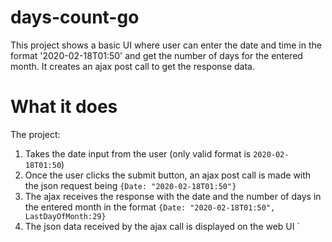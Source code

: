 # days-count-go
This project shows a basic UI where user can enter the date and time in the format '2020-02-18T01:50' and get the number of days for the entered month. It creates an ajax post call to get the response data.
# What it does
The project:
1. Takes the date input from the user (only valid format is `2020-02-18T01:50`)
2. Once the user clicks the submit button, an ajax post call is made with the json request being `{Date: "2020-02-18T01:50"}`
3. The ajax receives the response with the date and the number of days in the entered month in the format `{Date: "2020-02-18T01:50", LastDayOfMonth:29}`
4. The json data received by the ajax call is displayed on the web UI
`
